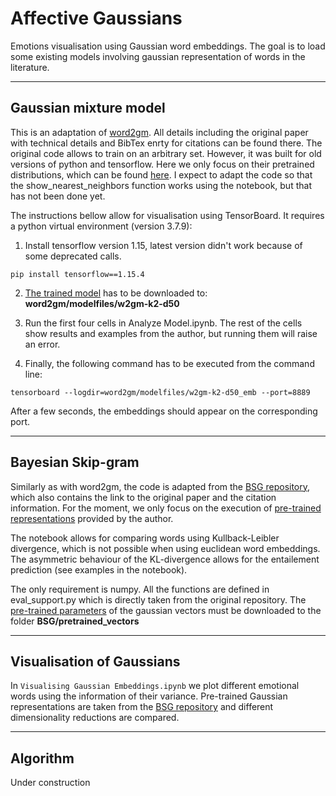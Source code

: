 # Affective Gaussians
Emotions visualisation using Gaussian word embeddings. The goal is to load some existing models involving gaussian representation of words in the literature.

---
## Gaussian mixture model
This is an adaptation of [word2gm](https://github.com/benathi/word2gm). All details including the original paper with technical details and BibTex enrty for citations can be found there. The original code allows to train on an arbitrary set. However, it was built for old versions of python and tensorflow. Here we only focus on their pretrained distributions, which can be found [here](https://bens-embeddings.s3-us-west-2.amazonaws.com/embeddings_project/word2gm_d50/w2gm-k2-d50.tar.gz). I expect to adapt the code so that the show_nearest_neighbors function works using the notebook, but that has not been done yet.

The instructions bellow allow for visualisation using TensorBoard. It requires a python virtual environment (version 3.7.9):
1. Install tensorflow version 1.15, latest version didn't work because of some deprecated calls.

`pip install tensorflow==1.15.4`

2. [The trained model](https://bens-embeddings.s3-us-west-2.amazonaws.com/embeddings_project/word2gm_d50/w2gm-k2-d50.tar.gz) has to be downloaded to: **word2gm/modelfiles/w2gm-k2-d50**

3. Run the first four cells in Analyze Model.ipynb. The rest of the cells show results and examples from the author, but running them will raise an error.

4. Finally, the following command has to be executed from the command line:

`tensorboard --logdir=word2gm/modelfiles/w2gm-k2-d50_emb --port=8889`

After a few seconds, the embeddings should appear on the corresponding port.

---
## Bayesian Skip-gram
Similarly as with word2gm, the code is adapted from the [BSG repository](https://github.com/abrazinskas/BSG), which also contains the link to the original paper and the citation information. For the moment, we only focus on the execution of [pre-trained representations](https://drive.google.com/file/d/1YQQHFV215YjKLlvxpxsKWLm__TlQMw1Q/view) provided by the author. 

The notebook allows for comparing words using Kullback-Leibler divergence, which is not possible when using euclidean word embeddings. The asymmetric behaviour of the KL-divergence allows for the entailement prediction (see examples in the notebook). 

The only requirement is numpy. All the functions are defined in eval_support.py which is directly taken from the original repository. The [pre-trained parameters](https://drive.google.com/file/d/1YQQHFV215YjKLlvxpxsKWLm__TlQMw1Q/view) of the gaussian vectors must be downloaded to the folder **BSG/pretrained_vectors**

---
## Visualisation of Gaussians
In `Visualising Gaussian Embeddings.ipynb` we plot different emotional words using the information of their variance. Pre-trained Gaussian representations are taken from the [BSG repository](https://github.com/abrazinskas/BSG) and different dimensionality reductions are compared.

---
## Algorithm
Under construction
